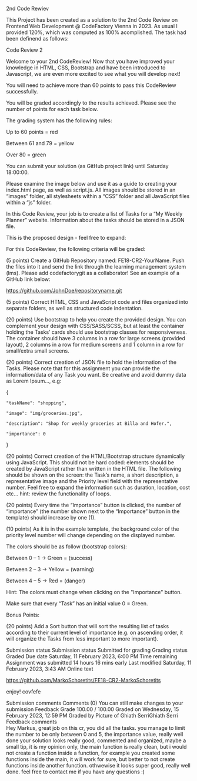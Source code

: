 2nd Code Rewiev

This Project has been created as a solution to the 2nd Code Review on Frontend Web Development @ CodeFactory Vienna in 2023. As usual I provided 120%, which was computed as 100% acomplished. The task had been definend as follows:

Code Review 2

Welcome to your 2nd CodeReview! Now that you have improved your knowledge in HTML, CSS, Bootstrap and have been introduced to Javascript, we are even more excited to see what you will develop next! 

You will need to achieve more than 60 points to pass this CodeReview successfully.  

You will be graded accordingly to the results achieved. Please see the number of points for each task below.  

The grading system has the following rules: 

Up to 60 points = red 

Between 61 and 79 = yellow 

Over 80 = green 

You can submit your solution (as GitHub project link) until Saturday 18:00:00. 

Please examine the image below and use it as a guide to creating your index.html page, as well as script.js. All images should be stored in an “images” folder, all stylesheets within a “CSS” folder and all JavaScript files within a “js” folder. 

In this Code Review, your job is to create a list of Tasks for a “My Weekly Planner” website. Information about the tasks should be stored in a JSON file. 

This is the proposed design - feel free to expand: 

 
 

For this CodeReview, the following criteria will be graded: 

(5 points) Create a GitHub Repository named: FE18-CR2-YourName. Push the files into it and send the link through the learning management system (lms). Please add codefactorygit as a collaborator! See an example of a GitHub link below: 

https://github.com/JohnDoe/repositoryname.git 

(5 points) Correct HTML, CSS and JavaScript code and files organized into separate folders, as well as structured code indentation.

(20 points) Use bootstrap to help you create the provided design. You can complement your design with CSS/SASS/SCSS, but at least the container holding the Tasks’ cards should use bootstrap classes for responsiveness. The container should have 3 columns in a row for large screens (provided layout), 2 columns in a row for medium screens and 1 column in a row for small/extra small screens. 

(20 points) Correct creation of JSON file to hold the information of the Tasks. Please note that for this assignment you can provide the information/data of any Task you want. Be creative and avoid dummy data as Lorem Ipsum..., e.g:   

{ 

    "taskName": "shopping", 

    "image": "img/groceries.jpg", 

    "description": "Shop for weekly groceries at Billa and Hofer.", 

    "importance": 0    

  } 

  

(20 points) Correct creation of the HTML/Bootstrap structure dynamically using JavaScript. This should not be hard coded: elements should be created by JavaScript rather than written in the HTML file. The following should be shown on the screen: the Task’s name, a short description, a representative image and the Priority level field with the representative number.  Feel free to expand the information such as duration, location, cost etc... hint: review the functionality of loops. 

(20 points) Every time the “Importance” button is clicked, the number of “importance” (the number shown next to the “Importance” button in the template) should increase by one (1). 

(10 points) As it is in the example template, the background color of the priority level number will change depending on the displayed number.   

The colors should be as follow (bootstrap colors): 

Between 0 – 1 -> Green = (success) 

Between 2 – 3 -> Yellow = (warning) 

Between 4 – 5 -> Red = (danger) 

Hint: The colors must change when clicking on the "Importance" button. 

Make sure that every “Task” has an initial value 0 = Green. 

Bonus Points: 

(20 points) Add a Sort button that will sort the resulting list of tasks according to their current level of importance (e.g. on ascending order, it will organize the Tasks from less important to more important). 

Submission status
Submission status	Submitted for grading
Grading status	Graded
Due date	Saturday, 11 February 2023, 6:00 PM
Time remaining	Assignment was submitted 14 hours 16 mins early
Last modified	Saturday, 11 February 2023, 3:43 AM
Online text	

https://github.com/MarkoSchoretits/FE18-CR2-MarkoSchoretits

enjoy! covfefe

Submission comments	
Comments (0)
You can still make changes to your submission
Feedback
Grade	100.00 / 100.00
Graded on	Wednesday, 15 February 2023, 12:59 PM
Graded by	Picture of Ghiath SerriGhiath Serri
Feedback comments	
Hey Markus,
great job on this cr, you did all the tasks.
you manage to limit the number to be only between 0 and 5, the importance value, really well done
your solution looks really good, commented and organized, maybe a small tip, it is my opinion only, the main function is really clean, but i would not create a function inside a function, for example you created some functions inside the main, it will work for sure, but better to not create functions inside another function.
othwewise it looks super good, really well done.
feel free to contact me if you have any questions :)
